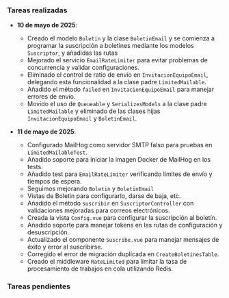 ### Tareas realizadas

- **10 de mayo de 2025**:
  - Creado el modelo `Boletin` y la clase `BoletinEmail` y se comienza a programar la suscripción a boletines mediante los modelos `Suscriptor`, y añadidas las rutas
  - Mejorado el servicio `EmailRateLimiter` para evitar problemas de concurrencia y validar configuraciones.
  - Eliminado el control de ratio de envío en `InvitacionEquipoEmail`, delegando esta funcionalidad a la clase padre `LimitedMailable`.
  - Añadido el método `failed` en `InvitacionEquipoEmail` para manejar errores de envío.
  - Movido el uso de `Queueable` y `SerializesModels` a la clase padre `LimitedMailable` y eliminado de las clases hijas `InvitacionEquipoEmail` y `BoletinEmail`.

- **11 de mayo de 2025**:
  - Configurado MailHog como servidor SMTP falso para pruebas en `LimitedMailableTest`.
  - Añadido soporte para iniciar la imagen Docker de MailHog en los tests.
  - Añadido test para `EmailRateLimiter` verificando límites de envío y tiempos de espera.
  - Seguimos mejorando `Boletin` y `BoletinEmail`
  - Vistas de Boletin para configurarlo, darse de baja, etc.
  - Añadido el método `suscribir` en `SuscriptorController` con validaciones mejoradas para correos electrónicos.
  - Creada la vista `Config.vue` para configurar la suscripción al boletín.
  - Añadido soporte para manejar tokens en las rutas de configuración y desuscripción.
  - Actualizado el componente `Suscribe.vue` para manejar mensajes de éxito y error al suscribirse.
  - Corregido el error de migración duplicada en `CreateBoletinesTable`.
  - Creado el middleware `RateLimited` para limitar la tasa de procesamiento de trabajos en cola utilizando Redis.

### Tareas pendientes

